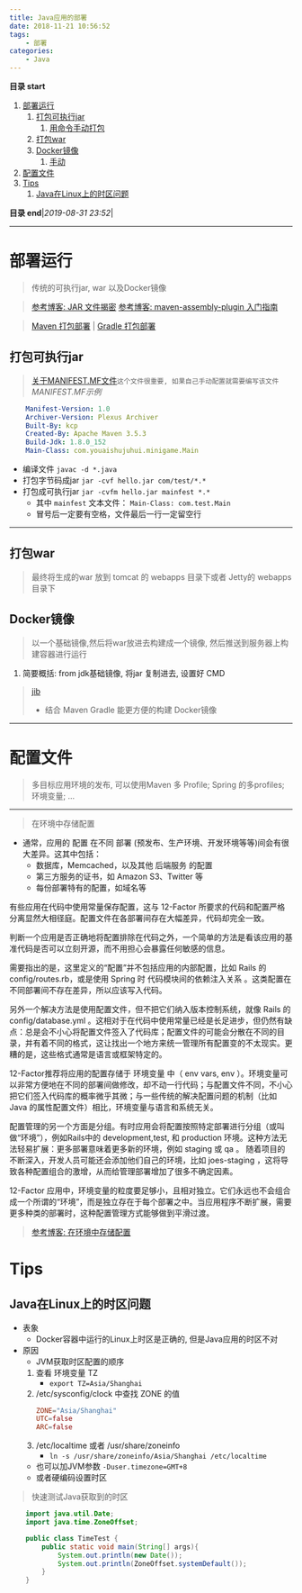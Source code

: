 ```yaml
---
title: Java应用的部署
date: 2018-11-21 10:56:52
tags: 
    - 部署
categories: 
    - Java
---
```


**目录 start**
 
1. [部署运行](#部署运行)
    1. [打包可执行jar](#打包可执行jar)
        1. [用命令手动打包](#用命令手动打包)
    1. [打包war](#打包war)
    1. [Docker镜像](#docker镜像)
        1. [手动](#手动)
1. [配置文件](#配置文件)
1. [Tips](#tips)
    1. [Java在Linux上的时区问题](#java在linux上的时区问题)

**目录 end**|_2019-08-31 23:52_|
****************************************
# 部署运行
> 传统的可执行jar, war 以及Docker镜像

> [参考博客: JAR 文件揭密](https://www.ibm.com/developerworks/cn/java/j-jar/index.html)
> [参考博客: maven-assembly-plugin 入门指南](https://www.jianshu.com/p/14bcb17b99e0)

> [Maven 打包部署](/Java/Tool/Maven.md#打包部署)  |  [Gradle 打包部署](/Java/Tool/Gradle.md#打包部署)  

## 打包可执行jar
> [关于MANIFEST.MF文件](https://blog.csdn.net/baileyfu/article/details/1808023)`这个文件很重要, 如果自己手动配置就需要编写该文件`
_MANIFEST.MF示例_
```yml
    Manifest-Version: 1.0
    Archiver-Version: Plexus Archiver
    Built-By: kcp
    Created-By: Apache Maven 3.5.3
    Build-Jdk: 1.8.0_152
    Main-Class: com.youaishujuhui.minigame.Main
```
- 编译文件       `javac -d *.java `
- 打包字节码成jar `jar -cvf hello.jar com/test/*.*` 
- 打包成可执行jar `jar -cvfm hello.jar mainfest *.*` 
    - 其中 `mainfest` 文本文件： `Main-Class: com.test.Main` 
    - 冒号后一定要有空格，文件最后一行一定留空行

*************************

## 打包war
> 最终将生成的war 放到 tomcat 的 webapps 目录下或者 Jetty的 webapps 目录下

## Docker镜像
> 以一个基础镜像,然后将war放进去构建成一个镜像, 然后推送到服务器上构建容器进行运行

1. 简要概括: from jdk基础镜像, 将jar 复制进去, 设置好 CMD

> [jib](https://github.com/GoogleContainerTools/jib)
> - 结合 Maven Gradle 能更方便的构建 Docker镜像

************************

# 配置文件
> 多目标应用环境的发布, 可以使用Maven 多 Profile; Spring 的多profiles; 环境变量; ...

**********************

> 在环境中存储配置

- 通常，应用的 配置 在不同 部署 (预发布、生产环境、开发环境等等)间会有很大差异。这其中包括：
    - 数据库，Memcached，以及其他 后端服务 的配置
    - 第三方服务的证书，如 Amazon S3、Twitter 等
    - 每份部署特有的配置，如域名等

有些应用在代码中使用常量保存配置，这与 12-Factor 所要求的代码和配置严格分离显然大相径庭。配置文件在各部署间存在大幅差异，代码却完全一致。

判断一个应用是否正确地将配置排除在代码之外，一个简单的方法是看该应用的基准代码是否可以立刻开源，而不用担心会暴露任何敏感的信息。

需要指出的是，这里定义的“配置”并不包括应用的内部配置，比如 Rails 的 config/routes.rb，或是使用 Spring 时 代码模块间的依赖注入关系 。这类配置在不同部署间不存在差异，所以应该写入代码。

另外一个解决方法是使用配置文件，但不把它们纳入版本控制系统，就像 Rails 的 config/database.yml 。这相对于在代码中使用常量已经是长足进步，但仍然有缺点：总是会不小心将配置文件签入了代码库；配置文件的可能会分散在不同的目录，并有着不同的格式，这让找出一个地方来统一管理所有配置变的不太现实。更糟的是，这些格式通常是语言或框架特定的。

12-Factor推荐将应用的配置存储于 环境变量 中（ env vars, env ）。环境变量可以非常方便地在不同的部署间做修改，却不动一行代码；与配置文件不同，不小心把它们签入代码库的概率微乎其微；与一些传统的解决配置问题的机制（比如 Java 的属性配置文件）相比，环境变量与语言和系统无关。

配置管理的另一个方面是分组。有时应用会将配置按照特定部署进行分组（或叫做“环境”），例如Rails中的 development,test, 和 production 环境。这种方法无法轻易扩展：更多部署意味着更多新的环境，例如 staging 或 qa 。 随着项目的不断深入，开发人员可能还会添加他们自己的环境，比如 joes-staging ，这将导致各种配置组合的激增，从而给管理部署增加了很多不确定因素。

12-Factor 应用中，环境变量的粒度要足够小，且相对独立。它们永远也不会组合成一个所谓的“环境”，而是独立存在于每个部署之中。当应用程序不断扩展，需要更多种类的部署时，这种配置管理方式能够做到平滑过渡。 

> [参考博客: 在环境中存储配置](https://12factor.net/zh_cn/config)

# Tips

## Java在Linux上的时区问题
- 表象
    - Docker容器中运行的Linux上时区是正确的, 但是Java应用的时区不对
- 原因 
    - JVM获取时区配置的顺序
    1. 查看 环境变量 TZ 
        - `export TZ=Asia/Shanghai`
    1. /etc/sysconfig/clock 中查找 ZONE 的值
        ```conf
        ZONE="Asia/Shanghai"
        UTC=false
        ARC=false
        ```
    1. /etc/localtime 或者 /usr/share/zoneinfo 
        - `ln -s /usr/share/zoneinfo/Asia/Shanghai /etc/localtime`
    - 也可以加JVM参数 `-Duser.timezone=GMT+8`
    - 或者硬编码设置时区

> 快速测试Java获取到的时区
```java
    import java.util.Date;
    import java.time.ZoneOffset;

    public class TimeTest {
        public static void main(String[] args){
            System.out.println(new Date());
            System.out.println(ZoneOffset.systemDefault());
        }
    }
```
